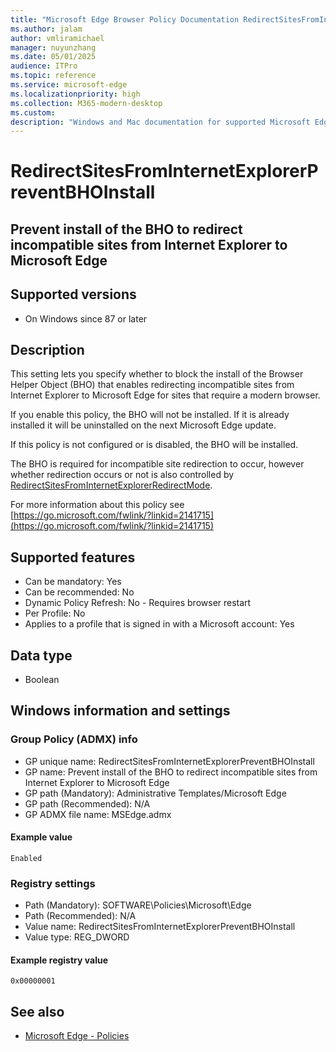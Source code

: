 ```yaml
---
title: "Microsoft Edge Browser Policy Documentation RedirectSitesFromInternetExplorerPreventBHOInstall"
ms.author: jalam
author: vmliramichael
manager: nuyunzhang
ms.date: 05/01/2025
audience: ITPro
ms.topic: reference
ms.service: microsoft-edge
ms.localizationpriority: high
ms.collection: M365-modern-desktop
ms.custom:
description: "Windows and Mac documentation for supported Microsoft Edge Browser policy: Prevent install of the BHO to redirect incompatible sites from Internet Explorer to Microsoft Edge"
---
```


<!--THIS FILE IS AUTOMATICALLY GENERATED. MANUAL CHANGES WILL BE OVERWRITTEN.-->
<!--Please contact the Microsoft Edge Manageability team with any questions.-->

# RedirectSitesFromInternetExplorerPreventBHOInstall

## Prevent install of the BHO to redirect incompatible sites from Internet Explorer to Microsoft Edge


## Supported versions

- On Windows since 87 or later

## Description

This setting lets you specify whether to block the install of the Browser Helper Object (BHO) that enables redirecting incompatible sites from Internet Explorer to Microsoft Edge for sites that require a modern browser.

If you enable this policy, the BHO will not be installed. If it is already installed it will be uninstalled on the next Microsoft Edge update.

If this policy is not configured or is disabled, the BHO will be installed.

The BHO is required for incompatible site redirection to occur, however whether redirection occurs or not is also controlled by [RedirectSitesFromInternetExplorerRedirectMode](RedirectSitesFromInternetExplorerRedirectMode.md).

For more information about this policy see [https://go.microsoft.com/fwlink/?linkid=2141715](https://go.microsoft.com/fwlink/?linkid=2141715)

## Supported features

- Can be mandatory: Yes
- Can be recommended: No
- Dynamic Policy Refresh: No - Requires browser restart
- Per Profile: No
- Applies to a profile that is signed in with a Microsoft account: Yes

## Data type

- Boolean

## Windows information and settings

### Group Policy (ADMX) info

- GP unique name: RedirectSitesFromInternetExplorerPreventBHOInstall
- GP name: Prevent install of the BHO to redirect incompatible sites from Internet Explorer to Microsoft Edge
- GP path (Mandatory): Administrative Templates/Microsoft Edge
- GP path (Recommended): N/A
- GP ADMX file name: MSEdge.admx

#### Example value

```
Enabled
```

### Registry settings

- Path (Mandatory): SOFTWARE\Policies\Microsoft\Edge
- Path (Recommended): N/A
- Value name: RedirectSitesFromInternetExplorerPreventBHOInstall
- Value type: REG_DWORD

#### Example registry value

```
0x00000001
```


## See also
- [Microsoft Edge - Policies](../microsoft-edge-policies.md)
